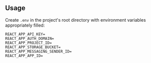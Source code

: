 ## Usage

Create `.env` in the project's root directory with environment variables appropriately filled:

``` 
REACT_APP_API_KEY=
REACT_APP_AUTH_DOMAIN= 
REACT_APP_PROJECT_ID=
REACT_APP_STORAGE_BUCKET=
REACT_APP_MESSAGING_SENDER_ID=
REACT_APP_APP_ID=
```